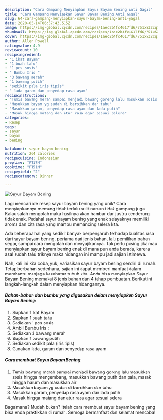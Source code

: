 ```yaml
---
description: "Cara Gampang Menyiapkan Sayur Bayam Bening Anti Gagal"
title: "Cara Gampang Menyiapkan Sayur Bayam Bening Anti Gagal"
slug: 64-cara-gampang-menyiapkan-sayur-bayam-bening-anti-gagal
date: 2020-05-14T06:57:43.515Z
image: https://img-global.cpcdn.com/recipes/1aec2b4fc4617fd6/751x532cq70/sayur-bayam-bening-foto-resep-utama.jpg
thumbnail: https://img-global.cpcdn.com/recipes/1aec2b4fc4617fd6/751x532cq70/sayur-bayam-bening-foto-resep-utama.jpg
cover: https://img-global.cpcdn.com/recipes/1aec2b4fc4617fd6/751x532cq70/sayur-bayam-bening-foto-resep-utama.jpg
author: Allen Powell
ratingvalue: 4.9
reviewcount: 10
recipeingredient:
- "1 ikat Bayam"
- "1 buah tahu"
- "1 pcs sosis"
- " Bumbu Iris "
- "3 bawang merah"
- "1 bawang putih"
- "sedikit pala iris tipis"
- " lada garam dan penyedap rasa ayam"
recipeinstructions:
- "Tumis bawang merah sampai menjadi bawang goreng lalu masukkan sosis hingga mengembang, masukkan bawang putih dan pala, masak hingga harum dan masukkan air"
- "Masukkan bayam yg sudah di bersihkan dan tahu"
- "Masukkan garam, penyedap rasa ayam dan lada putih"
- "Masak hingga matang dan atur rasa agar sesuai selera"
categories:
- Resep
tags:
- sayur
- bayam
- bening

katakunci: sayur bayam bening 
nutrition: 264 calories
recipecuisine: Indonesian
preptime: "PT17M"
cooktime: "PT51M"
recipeyield: "2"
recipecategory: Dinner

---
```



![Sayur Bayam Bening](https://img-global.cpcdn.com/recipes/1aec2b4fc4617fd6/751x532cq70/sayur-bayam-bening-foto-resep-utama.jpg)

Lagi mencari ide resep sayur bayam bening yang unik? Cara menyiapkannya memang tidak terlalu sulit namun tidak gampang juga. Kalau salah mengolah maka hasilnya akan hambar dan justru cenderung tidak enak. Padahal sayur bayam bening yang enak selayaknya memiliki aroma dan cita rasa yang mampu memancing selera kita.

Ada beberapa hal yang sedikit banyak berpengaruh terhadap kualitas rasa dari sayur bayam bening, pertama dari jenis bahan, lalu pemilihan bahan segar, sampai cara mengolah dan menyajikannya. Tak perlu pusing jika mau menyiapkan sayur bayam bening enak di mana pun anda berada, karena asal sudah tahu triknya maka hidangan ini mampu jadi sajian istimewa.




Nah, kali ini kita coba, yuk, variasikan sayur bayam bening sendiri di rumah. Tetap berbahan sederhana, sajian ini dapat memberi manfaat dalam membantu menjaga kesehatan tubuh kita. Anda bisa menyiapkan Sayur Bayam Bening memakai 8 jenis bahan dan 4 tahap pembuatan. Berikut ini langkah-langkah dalam menyiapkan hidangannya.

<!--inarticleads1-->

##### Bahan-bahan dan bumbu yang digunakan dalam menyiapkan Sayur Bayam Bening:

1. Siapkan 1 ikat Bayam
1. Siapkan 1 buah tahu
1. Sediakan 1 pcs sosis
1. Ambil  Bumbu Iris :
1. Sediakan 3 bawang merah
1. Siapkan 1 bawang putih
1. Sediakan sedikit pala (iris tipis)
1. Gunakan  lada, garam dan penyedap rasa ayam




<!--inarticleads2-->

##### Cara membuat Sayur Bayam Bening:

1. Tumis bawang merah sampai menjadi bawang goreng lalu masukkan sosis hingga mengembang, masukkan bawang putih dan pala, masak hingga harum dan masukkan air
1. Masukkan bayam yg sudah di bersihkan dan tahu
1. Masukkan garam, penyedap rasa ayam dan lada putih
1. Masak hingga matang dan atur rasa agar sesuai selera




Bagaimana? Mudah bukan? Itulah cara membuat sayur bayam bening yang bisa Anda praktikkan di rumah. Semoga bermanfaat dan selamat mencoba!
